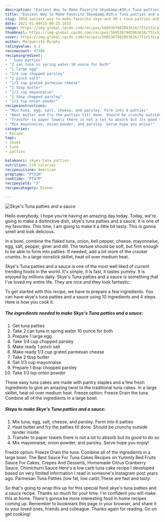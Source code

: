 ```yaml
---
description: "Easiest Way to Make Favorite Skye&amp;#39;s Tuna patties and a sauce"
title: "Easiest Way to Make Favorite Skye&amp;#39;s Tuna patties and a sauce"
slug: 3858-easiest-way-to-make-favorite-skye-and-39-s-tuna-patties-and-a-sauce
date: 2021-01-09T15:09:25.163Z
image: https://img-global.cpcdn.com/recipes/5605367982063616/751x532cq70/skyes-tuna-patties-and-a-sauce-recipe-main-photo.jpg
thumbnail: https://img-global.cpcdn.com/recipes/5605367982063616/751x532cq70/skyes-tuna-patties-and-a-sauce-recipe-main-photo.jpg
cover: https://img-global.cpcdn.com/recipes/5605367982063616/751x532cq70/skyes-tuna-patties-and-a-sauce-recipe-main-photo.jpg
author: Marguerite Murphy
ratingvalue: 4.1
reviewcount: 47988
recipeingredient:
- " tuna patties"
- "2 can tuna in spring water 10 ounce for both"
- "1 large egg"
- "1/4 cup chopped parsley"
- "1 pinch salt"
- "1/3 cup grated parmesan cheese"
- "2 tbsp butter"
- "1/3 cup mayonnaise"
- "1 tbsp chopped parsley"
- "1/3 tsp onion powder"
recipeinstructions:
- "Mix tuna, egg, salt, cheese, and parsley. Form into 6 patties"
- "Heat butter and fry the patties till done. Should be crunchy outside tender inside."
- "Transfer to paper towels there is not a lot to absorb but its good to do so"
- "Mix mayonnaise, onion powder, and parsley. Serve hope you enjoy!"
categories:
- Recipe
tags:
- skyes
- tuna
- patties

katakunci: skyes tuna patties 
nutrition: 210 calories
recipecuisine: American
preptime: "PT31M"
cooktime: "PT47M"
recipeyield: "3"
recipecategory: Dinner

---
```



![Skye&#39;s Tuna patties and a sauce](https://img-global.cpcdn.com/recipes/5605367982063616/751x532cq70/skyes-tuna-patties-and-a-sauce-recipe-main-photo.jpg)

Hello everybody, I hope you're having an amazing day today. Today, we're going to make a distinctive dish, skye&#39;s tuna patties and a sauce. It is one of my favorites. This time, I am going to make it a little bit tasty. This is gonna smell and look delicious.

In a bowl, combine the flaked tuna, onion, bell pepper, cheese, mayonnaise, egg, salt, pepper, giner and dill. The texture should be soft, but firm enough to be able to form into patties. If needed, add a bit more of the cracker crumbs. In a large nonstick skillet, heat oil over medium heat.

Skye&#39;s Tuna patties and a sauce is one of the most well liked of current trending foods in the world. It's simple, it is fast, it tastes yummy. It is enjoyed by millions daily. Skye&#39;s Tuna patties and a sauce is something that I've loved my entire life. They are nice and they look fantastic.


To get started with this recipe, we have to prepare a few ingredients. You can have skye&#39;s tuna patties and a sauce using 10 ingredients and 4 steps. Here is how you cook it.

<!--inarticleads1-->

##### The ingredients needed to make Skye&#39;s Tuna patties and a sauce:

1. Get  tuna patties
1. Take 2 can tuna in spring water 10 ounce for both
1. Prepare 1 large egg
1. Take 1/4 cup chopped parsley
1. Make ready 1 pinch salt
1. Make ready 1/3 cup grated parmesan cheese
1. Take 2 tbsp butter
1. Get 1/3 cup mayonnaise
1. Prepare 1 tbsp chopped parsley
1. Take 1/3 tsp onion powder


These easy tuna cakes are made with pantry staples and a few fresh ingredients to give an amazing twist to the traditional tuna cakes. In a large skillet, heat oil over medium heat. Freeze option: Freeze Drain the tuna. Combine all of the ingredients in a large bowl. 

<!--inarticleads2-->

##### Steps to make Skye&#39;s Tuna patties and a sauce:

1. Mix tuna, egg, salt, cheese, and parsley. Form into 6 patties
1. Heat butter and fry the patties till done. Should be crunchy outside tender inside.
1. Transfer to paper towels there is not a lot to absorb but its good to do so
1. Mix mayonnaise, onion powder, and parsley. Serve hope you enjoy!


Freeze option: Freeze Drain the tuna. Combine all of the ingredients in a large bowl. The Best Sauce For Tuna Cakes Recipes on Yummly Red Fruits Sauce For Cakes, Crepes And Desserts, Homemade Citrus Cranberry Sauce, Chimichurri Sauce Here&#39;s a low carb tuna cake recipe I developed based on very limited information I read in someone&#39;s Instagram post years ago. Parmesan Tuna Patties (low fat, low carb) These are fast and tasty. 

So that's going to wrap this up for this special food skye&#39;s tuna patties and a sauce recipe. Thanks so much for your time. I'm confident you will make this at home. There's gonna be more interesting food in home recipes coming up. Remember to bookmark this page in your browser, and share it to your loved ones, friends and colleague. Thanks again for reading. Go on get cooking!
